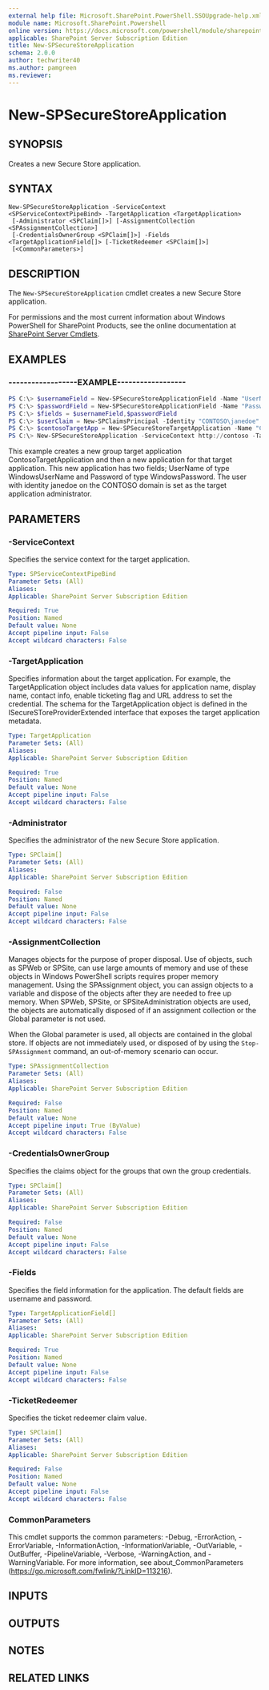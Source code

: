 ```yaml
---
external help file: Microsoft.SharePoint.PowerShell.SSOUpgrade-help.xml
module name: Microsoft.SharePoint.Powershell
online version: https://docs.microsoft.com/powershell/module/sharepoint-server/new-spsecurestoreapplication
applicable: SharePoint Server Subscription Edition
title: New-SPSecureStoreApplication
schema: 2.0.0
author: techwriter40
ms.author: pamgreen
ms.reviewer: 
---
```


# New-SPSecureStoreApplication

## SYNOPSIS
Creates a new Secure Store application.


## SYNTAX

```
New-SPSecureStoreApplication -ServiceContext <SPServiceContextPipeBind> -TargetApplication <TargetApplication>
 [-Administrator <SPClaim[]>] [-AssignmentCollection <SPAssignmentCollection>]
 [-CredentialsOwnerGroup <SPClaim[]>] -Fields <TargetApplicationField[]> [-TicketRedeemer <SPClaim[]>]
 [<CommonParameters>]
```

## DESCRIPTION
The `New-SPSecureStoreApplication` cmdlet creates a new Secure Store application.

For permissions and the most current information about Windows PowerShell for SharePoint Products, see the online documentation at [SharePoint Server Cmdlets](https://docs.microsoft.com/powershell/sharepoint/sharepoint-server/sharepoint-server-cmdlets).


## EXAMPLES

### ------------------EXAMPLE------------------
```powershell
PS C:\> $usernameField = New-SPSecureStoreApplicationField -Name "UserName" -Type WindowsUserName -Masked:$false
PS C:\> $passwordField = New-SPSecureStoreApplicationField -Name "Password" -Type WindowsPassword -Masked:$true
PS C:\> $fields = $usernameField,$passwordField
PS C:\> $userClaim = New-SPClaimsPrincipal -Identity "CONTOSO\janedoe" -IdentityType WindowsSamAccountName
PS C:\> $contosoTargetApp = New-SPSecureStoreTargetApplication -Name "ContosoTargetApplication" -FriendlyName "Contoso Target Application" -ApplicationType Group
PS C:\> New-SPSecureStoreApplication -ServiceContext http://contoso -TargetApplication $contosoTargetApp -Fields $fields -Administrator $userClaim
```

This example creates a new group target application ContosoTargetApplication and then a new application for that target application. This new application has two fields; UserName of type WindowsUserName and Password of type WindowsPassword. The user with identity janedoe on the CONTOSO domain is set as the target application administrator.


## PARAMETERS

### -ServiceContext
Specifies the service context for the target application.

```yaml
Type: SPServiceContextPipeBind
Parameter Sets: (All)
Aliases: 
Applicable: SharePoint Server Subscription Edition

Required: True
Position: Named
Default value: None
Accept pipeline input: False
Accept wildcard characters: False
```

### -TargetApplication
Specifies information about the target application.
For example, the TargetApplication object includes data values for application name, display name, contact info, enable ticketing flag and URL address to set the credential.
The schema for the TargetApplication object is defined in the ISecureSToreProviderExtended interface that exposes the target application metadata.

```yaml
Type: TargetApplication
Parameter Sets: (All)
Aliases: 
Applicable: SharePoint Server Subscription Edition

Required: True
Position: Named
Default value: None
Accept pipeline input: False
Accept wildcard characters: False
```

### -Administrator
Specifies the administrator of the new Secure Store application.

```yaml
Type: SPClaim[]
Parameter Sets: (All)
Aliases: 
Applicable: SharePoint Server Subscription Edition

Required: False
Position: Named
Default value: None
Accept pipeline input: False
Accept wildcard characters: False
```

### -AssignmentCollection
Manages objects for the purpose of proper disposal.
Use of objects, such as SPWeb or SPSite, can use large amounts of memory and use of these objects in Windows PowerShell scripts requires proper memory management.
Using the SPAssignment object, you can assign objects to a variable and dispose of the objects after they are needed to free up memory.
When SPWeb, SPSite, or SPSiteAdministration objects are used, the objects are automatically disposed of if an assignment collection or the Global parameter is not used.

When the Global parameter is used, all objects are contained in the global store.
If objects are not immediately used, or disposed of by using the `Stop-SPAssignment` command, an out-of-memory scenario can occur.

```yaml
Type: SPAssignmentCollection
Parameter Sets: (All)
Aliases: 
Applicable: SharePoint Server Subscription Edition

Required: False
Position: Named
Default value: None
Accept pipeline input: True (ByValue)
Accept wildcard characters: False
```

### -CredentialsOwnerGroup
Specifies the claims object for the groups that own the group credentials.

```yaml
Type: SPClaim[]
Parameter Sets: (All)
Aliases: 
Applicable: SharePoint Server Subscription Edition

Required: False
Position: Named
Default value: None
Accept pipeline input: False
Accept wildcard characters: False
```

### -Fields
Specifies the field information for the application.
The default fields are username and password.

```yaml
Type: TargetApplicationField[]
Parameter Sets: (All)
Aliases: 
Applicable: SharePoint Server Subscription Edition

Required: True
Position: Named
Default value: None
Accept pipeline input: False
Accept wildcard characters: False
```

### -TicketRedeemer
Specifies the ticket redeemer claim value.

```yaml
Type: SPClaim[]
Parameter Sets: (All)
Aliases: 
Applicable: SharePoint Server Subscription Edition

Required: False
Position: Named
Default value: None
Accept pipeline input: False
Accept wildcard characters: False
```

### CommonParameters
This cmdlet supports the common parameters: -Debug, -ErrorAction, -ErrorVariable, -InformationAction, -InformationVariable, -OutVariable, -OutBuffer, -PipelineVariable, -Verbose, -WarningAction, and -WarningVariable. For more information, see about_CommonParameters (https://go.microsoft.com/fwlink/?LinkID=113216).

## INPUTS

## OUTPUTS

## NOTES

## RELATED LINKS

